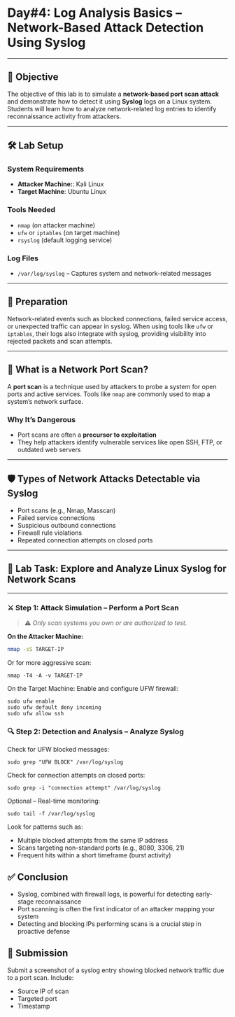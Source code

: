# **Day#4: Log Analysis Basics – Network-Based Attack Detection Using Syslog**

---

## 🎯 **Objective**  
The objective of this lab is to simulate a **network-based port scan attack** and demonstrate how to detect it using **Syslog** logs on a Linux system. Students will learn how to analyze network-related log entries to identify reconnaissance activity from attackers.

---

## 🛠️ **Lab Setup**

### **System Requirements**
- **Attacker Machine:**: Kali Linux
- **Target Machine**: Ubuntu Linux

### **Tools Needed**
- `nmap` (on attacker machine)
- `ufw` or `iptables` (on target machine)
- `rsyslog` (default logging service)

### **Log Files**
- `/var/log/syslog` – Captures system and network-related messages

---

## 📘 **Preparation**

Network-related events such as blocked connections, failed service access, or unexpected traffic can appear in syslog. When using tools like `ufw` or `iptables`, their logs also integrate with syslog, providing visibility into rejected packets and scan attempts.

---

## 🧠 **What is a Network Port Scan?**

A **port scan** is a technique used by attackers to probe a system for open ports and active services. Tools like `nmap` are commonly used to map a system’s network surface.

### **Why It’s Dangerous**
- Port scans are often a **precursor to exploitation**
- They help attackers identify vulnerable services like open SSH, FTP, or outdated web servers

---

## 🛡️ **Types of Network Attacks Detectable via Syslog**
- Port scans (e.g., Nmap, Masscan)
- Failed service connections
- Suspicious outbound connections
- Firewall rule violations
- Repeated connection attempts on closed ports

---

## 🧪 **Lab Task: Explore and Analyze Linux Syslog for Network Scans**

---

### ⚔️ **Step 1: Attack Simulation – Perform a Port Scan**

> ⚠️ *Only scan systems you own or are authorized to test.*

**On the Attacker Machine:**
```bash
nmap -sS TARGET-IP
```
Or for more aggressive scan:
```
nmap -T4 -A -v TARGET-IP
```
On the Target Machine: Enable and configure UFW firewall:

```
sudo ufw enable
sudo ufw default deny incoming
sudo ufw allow ssh
```

### 🔍 Step 2: Detection and Analysis – Analyze Syslog
Check for UFW blocked messages:

```
sudo grep "UFW BLOCK" /var/log/syslog
```
Check for connection attempts on closed ports:

```
sudo grep -i "connection attempt" /var/log/syslog
```
Optional – Real-time monitoring:

```
sudo tail -f /var/log/syslog
```
Look for patterns such as:
- Multiple blocked attempts from the same IP address
- Scans targeting non-standard ports (e.g., 8080, 3306, 21)
- Frequent hits within a short timeframe (burst activity)

## ✅ Conclusion
- Syslog, combined with firewall logs, is powerful for detecting early-stage reconnaissance
- Port scanning is often the first indicator of an attacker mapping your system
- Detecting and blocking IPs performing scans is a crucial step in proactive defense

## 📸 Submission
Submit a screenshot of a syslog entry showing blocked network traffic due to a port scan. Include:
- Source IP of scan
- Targeted port
- Timestamp


